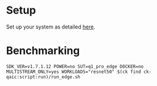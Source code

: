 # Setup
Set up your system as detailed [here](https://github.com/krai/ck-qaic/blob/main/script/setup.aedk/README.md).

# Benchmarking
```
SDK_VER=v1.7.1.12 POWER=no SUT=q1_pro_edge DOCKER=no MULTISTREAM_ONLY=yes WORKLOADS="resnet50" $(ck find ck-qaic:script:run)/run_edge.sh
```

